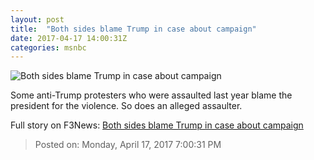 ```yaml
---
layout: post
title:  "Both sides blame Trump in case about campaign"
date: 2017-04-17 14:00:31Z
categories: msnbc
---
```


![Both sides blame Trump in case about campaign](http://www.msnbc.com/sites/msnbc/files/styles/ratio--1_91-1--1200x630/public/trump.jpeg-99fbe.jpg?itok=2azRDj-y)

Some anti-Trump protesters who were assaulted last year blame the president for the violence. So does an alleged assaulter.


Full story on F3News: [Both sides blame Trump in case about campaign](http://www.f3nws.com/n/BMyE2)

> Posted on: Monday, April 17, 2017 7:00:31 PM
